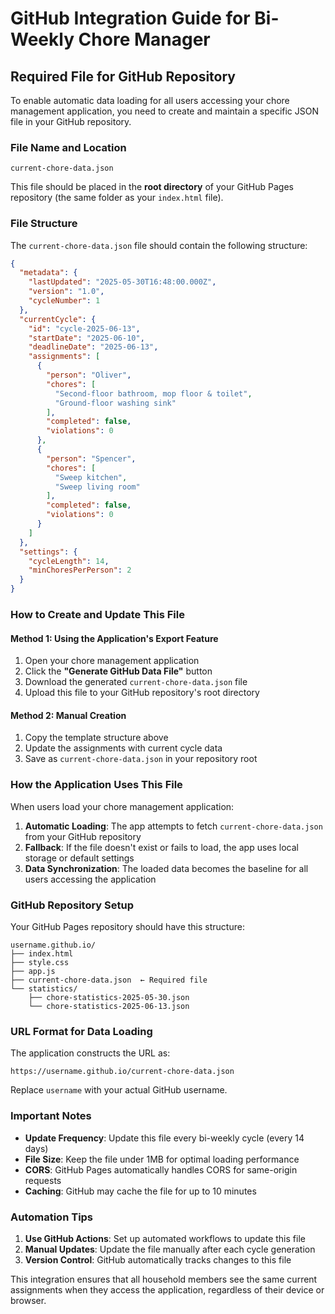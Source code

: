 # GitHub Integration Guide for Bi-Weekly Chore Manager

## Required File for GitHub Repository

To enable automatic data loading for all users accessing your chore management application, you need to create and maintain a specific JSON file in your GitHub repository.

### File Name and Location
```
current-chore-data.json
```

This file should be placed in the **root directory** of your GitHub Pages repository (the same folder as your `index.html` file).

### File Structure

The `current-chore-data.json` file should contain the following structure:

```json
{
  "metadata": {
    "lastUpdated": "2025-05-30T16:48:00.000Z",
    "version": "1.0",
    "cycleNumber": 1
  },
  "currentCycle": {
    "id": "cycle-2025-06-13",
    "startDate": "2025-06-10",
    "deadlineDate": "2025-06-13",
    "assignments": [
      {
        "person": "Oliver",
        "chores": [
          "Second-floor bathroom, mop floor & toilet",
          "Ground-floor washing sink"
        ],
        "completed": false,
        "violations": 0
      },
      {
        "person": "Spencer", 
        "chores": [
          "Sweep kitchen",
          "Sweep living room"
        ],
        "completed": false,
        "violations": 0
      }
    ]
  },
  "settings": {
    "cycleLength": 14,
    "minChoresPerPerson": 2
  }
}
```

### How to Create and Update This File

#### Method 1: Using the Application's Export Feature
1. Open your chore management application
2. Click the **"Generate GitHub Data File"** button
3. Download the generated `current-chore-data.json` file
4. Upload this file to your GitHub repository's root directory

#### Method 2: Manual Creation
1. Copy the template structure above
2. Update the assignments with current cycle data
3. Save as `current-chore-data.json` in your repository root

### How the Application Uses This File

When users load your chore management application:

1. **Automatic Loading**: The app attempts to fetch `current-chore-data.json` from your GitHub repository
2. **Fallback**: If the file doesn't exist or fails to load, the app uses local storage or default settings
3. **Data Synchronization**: The loaded data becomes the baseline for all users accessing the application

### GitHub Repository Setup

Your GitHub Pages repository should have this structure:
```
username.github.io/
├── index.html
├── style.css  
├── app.js
├── current-chore-data.json  ← Required file
└── statistics/
    ├── chore-statistics-2025-05-30.json
    └── chore-statistics-2025-06-13.json
```

### URL Format for Data Loading

The application constructs the URL as:
```
https://username.github.io/current-chore-data.json
```

Replace `username` with your actual GitHub username.

### Important Notes

- **Update Frequency**: Update this file every bi-weekly cycle (every 14 days)
- **File Size**: Keep the file under 1MB for optimal loading performance
- **CORS**: GitHub Pages automatically handles CORS for same-origin requests
- **Caching**: GitHub may cache the file for up to 10 minutes

### Automation Tips

1. **Use GitHub Actions**: Set up automated workflows to update this file
2. **Manual Updates**: Update the file manually after each cycle generation
3. **Version Control**: GitHub automatically tracks changes to this file

This integration ensures that all household members see the same current assignments when they access the application, regardless of their device or browser.